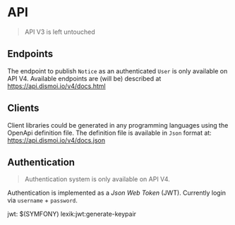# API

> API V3 is left untouched


## Endpoints

The endpoint to publish `Notice` as an authenticated `User` is only available on API V4.
Available endpoints are (will be) described at https://api.dismoi.io/v4/docs.html

## Clients

Client libraries could be generated in any programming languages using the OpenApi definition file.
The definition file is available in `Json` format at: https://api.dismoi.io/v4/docs.json


## Authentication

> Authentication system is only available on API V4.

Authentication is implemented as a _Json Web Token_ (JWT).
Currently login via `username` + `password`.


jwt:
$(SYMFONY) lexik:jwt:generate-keypair
